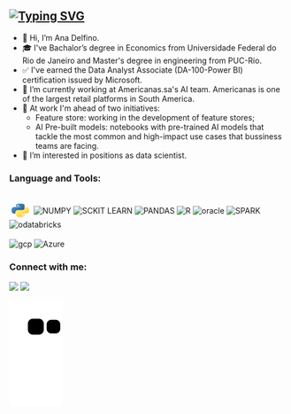 [![Typing SVG](https://readme-typing-svg.herokuapp.com?color=%234CA2F0&lines=Welcome!+This+is+Ana's+Github+profile)](https://git.io/typing-svg)
---


- 👋 Hi, I’m Ana Delfino. 
- 🎓 I've Bachalor’s degree in Economics from Universidade Federal do Rio de Janeiro and Master's degree in engineering from PUC-Rio. 
- ✅ I've earned the Data Analyst Associate (DA-100-Power BI) certification issued by Microsoft.
- 🏢 I’m currently working at Americanas.sa's AI team. Americanas is one of the largest retail platforms in South America.
- 📢 At work I'm ahead of two initiatives: 
  - Feature store: working in the development of feature stores;
  - AI Pre-built models: notebooks with pre-trained AI models that tackle the most common and high-impact use cases that bussiness teams are facing.
- 🤖 I’m interested in positions as data scientist.


### Language and Tools:
<div style="display: inline_block"><br>
<img align="center" alt="Python" height="30" width="40" src="https://raw.githubusercontent.com/devicons/devicon/master/icons/python/python-original.svg">
<img align="center" alt="NUMPY" height="30" width="80" src="https://img.shields.io/badge/Numpy-777BB4?style=for-the-badge&logo=numpy&logoColor=white">
<img align="center" alt="SCKIT LEARN" height="30" width="110" src="https://img.shields.io/badge/scikit_learn-F7931E?style=for-the-badge&logo=scikit-learn&logoColor=white">
<img align="center" alt="PANDAS" height="30" width="80" src="https://img.shields.io/badge/Pandas-2C2D72?style=for-the-badge&logo=pandas&logoColor=white">
<img align="center" alt="R" height="30" width="70" src="https://img.shields.io/badge/R-276DC3?style=for-the-badge&logo=r&logoColor=white">
<img align="center" alt="oracle" height="30" width="100" src="https://img.shields.io/badge/PowerBI-F2C811?style=for-the-badge&logo=Power%20BI&logoColor=white">
<img align="center" alt="SPARK" height="30" width="100" src="https://img.shields.io/badge/Databricks-FF3621?style=for-the-badge&logo=Databricks&logoColor=white">
<img align="center" alt="odatabricks" height="30" width="100" src="https://img.shields.io/badge/Apache_Spark-FFFFFF?style=for-the-badge&logo=apachespark&logoColor=#E35A16"> 
</div>
<div style="display: inline"><br>
<img align="center" alt="gcp" height="30" width="120" src="https://img.shields.io/badge/Google_Cloud-4285F4?style=for-the-badge&logo=google-cloud&logoColor=white">
<img align="center" alt="Azure" height="30" width="120" src="https://img.shields.io/badge/microsoft%20azure-0089D6?style=for-the-badge&logo=microsoft-azure&logoColor=white">  
</div>

### Connect with me:
<div> 
<a href = "mailto:ana.psdelfino@gmail.com"><img src="https://img.shields.io/badge/-Gmail-%23333?style=for-the-badge&logo=gmail&logoColor=white" target="_blank"></a>
<a href="https://www.linkedin.com/in/ana-psdelfino/" target="_blank"><img src="https://img.shields.io/badge/-LinkedIn-%230077B5?style=for-the-badge&logo=linkedin&logoColor=white" target="_blank"></a> 
</div>

  ![Snake animation](https://github.com/ana-delfino/ana-delfino/blob/output/github-contribution-grid-snake.svg)
